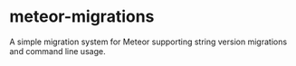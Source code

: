 # meteor-migrations
A simple migration system for Meteor supporting string version migrations and command line usage.
